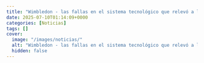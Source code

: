 ```yaml
---
title: "Wimbledon - las fallas en el sistema tecnológico que relevó a los jueces de línea generan críticas"
date: 2025-07-10T01:14:09+0000
categories: [Noticias]
tags: []
cover:
  image: "/images/noticias/"
  alt: "Wimbledon - las fallas en el sistema tecnológico que relevó a los jueces de línea generan críticas"
  hidden: false
---
```



